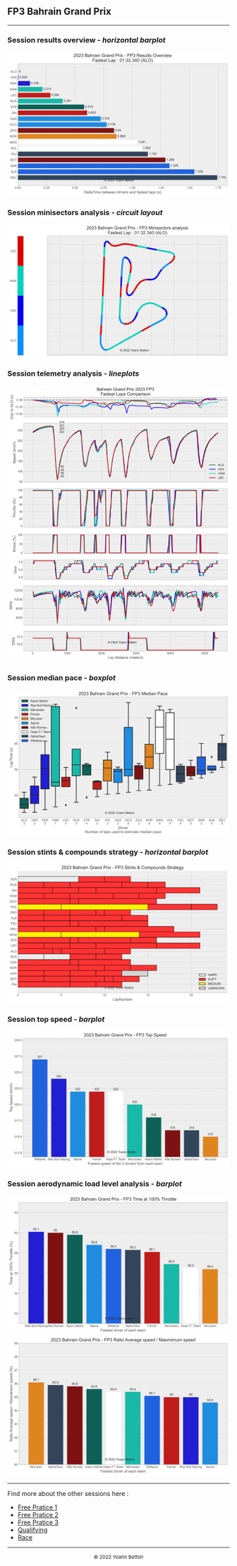 ## FP3 Bahrain Grand Prix

---

### Session results overview - *horizontal barplot*

<img src="/output/2023-03-05_Bahrain_Grand_Prix/fp3_results_overview_white.svg?raw=true"/>

### Session minisectors analysis - *circuit layout*

<img src="/output/2023-03-05_Bahrain_Grand_Prix/fp3_minisectors_analysis_white.svg?raw=true"/>

### Session telemetry analysis - *lineplots*

<img src="/output/2023-03-05_Bahrain_Grand_Prix/fp3_telemetry_analysis_white.svg?raw=true"/>

### Session median pace - *boxplot*

<img src="/output/2023-03-05_Bahrain_Grand_Prix/fp3_median_pace_white.svg?raw=true"/>

### Session stints & compounds strategy - *horizontal barplot*

<img src="/output/2023-03-05_Bahrain_Grand_Prix/fp3_stints_compounds_stategy_white.svg?raw=true"/>

### Session top speed - *barplot*

<img src="/output/2023-03-05_Bahrain_Grand_Prix/topspeed_fp3_white.svg?raw=true"/>

### Session aerodynamic load level analysis - *barplot*

<img src="/output/2023-03-05_Bahrain_Grand_Prix/fp3_maximum_throttle_white.svg?raw=true"/>

<img src="/output/2023-03-05_Bahrain_Grand_Prix/fp3_speed_ratio_white.svg?raw=true"/>


--- 

Find more about the other sessions here :
  - [Free Pratice 1](/page/FP1/2023-03-05_Bahrain_Grand_Prix)  
  - [Free Pratice 2](/page/FP2/2023-03-05_Bahrain_Grand_Prix) 
  - [Free Pratice 3](/page/FP3/2023-03-05_Bahrain_Grand_Prix)
  - [Qualifying](/page/Qualifying/2023-03-05_Bahrain_Grand_Prix) 
  - [Race](/page/Race/2023-03-05_Bahrain_Grand_Prix)

---

<div style="text-align: center">
  <p style="font-size:11px">&copy; 2022 Yoann Betton</p>
</div>

<!-- ---

<p style="font-size:11px">Page generated from <a href="https://github.com/yoannbtn/yoannbtn.github.io">github.com/yoannbtn</a>.</p> -->